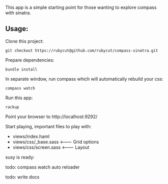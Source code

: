 This app is a simple starting point for those wanting to explore compass with sinatra.

Usage:
------
Clone this project:

    git checkout https://rubycut@github.com/rubycut/compass-sinatra.git

Prepare dependencies:

    bundle install

In separate window, run compass which will automatically rebuild your css:

    compass watch

Run this app:

    rackup

Point your browser to http://localhost:9292/

Start playing, important files to play with:
* views/index.haml
* views/css/_base.sass    <--- Grid options
* views/css/screen.sass    <--- Layout


susy is ready:


todo: compass watch auto reloader

todo: write docs